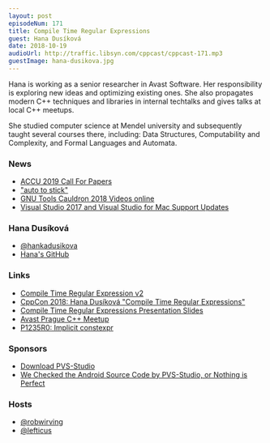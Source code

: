 ```yaml
---
layout: post
episodeNum: 171
title: Compile Time Regular Expressions
guest: Hana Dusíková
date: 2018-10-19
audioUrl: http://traffic.libsyn.com/cppcast/cppcast-171.mp3
guestImage: hana-dusikova.jpg
---
```


Hana is working as a senior researcher in Avast Software. Her responsibility is exploring new ideas and optimizing existing ones. She also propagates modern C++ techniques and libraries in internal techtalks and gives talks at local C++ meetups. 

She studied computer science at Mendel university and subsequently taught several courses there, including: Data Structures, Computability and Complexity, and Formal Languages and Automata.

### News ###

 - [ACCU 2019 Call For Papers](https://cfp.conference.accu.org/)
 - ["auto to stick"](https://www.fluentcpp.com/2018/09/28/auto-stick-changing-style/)
 - [GNU Tools Cauldron 2018 Videos online](https://www.reddit.com/r/cpp/comments/9ldk8a/gnu_tools_cauldron_2018_videos/)
 - [Visual Studio 2017 and Visual Studio for Mac Support Updates](https://blogs.msdn.microsoft.com/visualstudio/2018/10/05/visual-studio-2017-and-visual-studio-for-mac-support-updates/)

### Hana Dusíková ###

 - [@hankadusikova](https://twitter.com/hankadusikova)
 - [Hana's GitHub](https://github.com/hanickadot)

### Links ###

 - [Compile Time Regular Expression v2](https://github.com/hanickadot/compile-time-regular-expressions)
 - [CppCon 2018: Hana Dusíková "Compile Time Regular Expressions"](https://www.youtube.com/watch?v=ekdWbrLXM7I)
 - [Compile Time Regular Expressions Presentation Slides](https://www.hanicka.net/ctre/#/)
 - [Avast Prague C++ Meetup](https://www.meetup.com/avast-prague-cpp/)
 - [P1235R0: Implicit constexpr](http://open-std.org/JTC1/SC22/WG21/docs/papers/2018/p1235r0.pdf)

### Sponsors ###

- [Download PVS-Studio](https://www.viva64.com/en/pvs-studio-download/)
- [We Checked the Android Source Code by PVS-Studio, or Nothing is Perfect](https://www.viva64.com/en/b/0579/)

### Hosts ###

- [@robwirving](https://twitter.com/robwirving)
- [@lefticus](https://twitter.com/lefticus)

